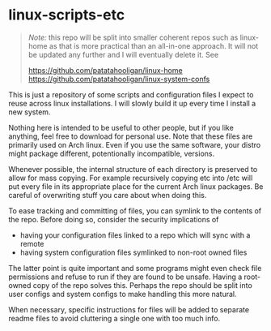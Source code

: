 # linux-scripts-etc

> *Note:* this repo will be split into smaller coherent repos such as linux-home
as that is more practical than an all-in-one approach. It will not be updated any
further and I will eventually delete it. See
>
> https://github.com/patatahooligan/linux-home
> https://github.com/patatahooligan/linux-system-confs

This is just a repository of some scripts and configuration files I expect to
reuse across linux installations. I will slowly build it up every time I
install a new system.

Nothing here is intended to be useful to other people, but if you like anything,
feel free to download for personal use. Note that these files are primarily used
on Arch linux. Even if you use the same software, your distro might package
different, potentionally incompatible, versions.

Whenever possible, the internal structure of each directory is preserved to
allow for mass copying. For example recursively copying etc into /etc will put
every file in its appropriate place for the current Arch linux packages. Be
careful of overwriting stuff you care about when doing this.

To ease tracking and committing of files, you can symlink to the contents of the
repo. Before doing so, consider the security implications of

  * having your configuration files linked to a repo which will sync with a remote
  * having system configuration files symlinked to non-root owned files

The latter point is quite important and some programs might even check file
permissions and refuse to run if they are found to be unsafe. Having a root-owned
copy of the repo solves this. Perhaps the repo should be split into user configs
and system configs to make handling this more natural.

When necessary, specific instructions for files will be added to separate readme
files to avoid cluttering a single one with too much info.
